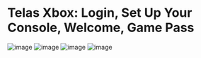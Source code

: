 # Telas Xbox: Login, Set Up Your Console, Welcome, Game Pass

![image](https://user-images.githubusercontent.com/99412036/234040327-c4cc9440-e86b-4ee9-8a30-5357c9a2a6f2.png)
![image](https://github.com/vanysai/Telas-24-04-23/blob/main/Screenshot%20from%202023-04-26%2012-38-49.png)
![image](https://github.com/vanysai/Telas-24-04-23/blob/main/tela3.png)
![image](https://user-images.githubusercontent.com/99412036/234040490-ea8e5a91-2fc3-48d3-810e-9d4212fd26b2.png)

